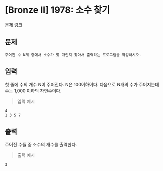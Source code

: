 # [Bronze II] 1978: 소수 찾기
[문제 링크](https://www.acmicpc.net/problem/1978)

## 문제
```
주어진 수 N개 중에서 소수가 몇 개인지 찾아서 출력하는 프로그램을 작성하시오.
```

## 입력
첫 줄에 수의 개수 N이 주어진다. N은 100이하이다. 
다음으로 N개의 수가 주어지는데 수는 1,000 이하의 자연수이다.
> 입력 예시
```
4
1 3 5 7
```

## 출력
주어진 수들 중 소수의 개수를 출력한다.
> 출력 예시
```
3
```
